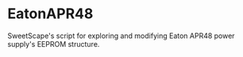 # EatonAPR48
SweetScape's script for exploring and modifying Eaton APR48 power supply's EEPROM structure. 
